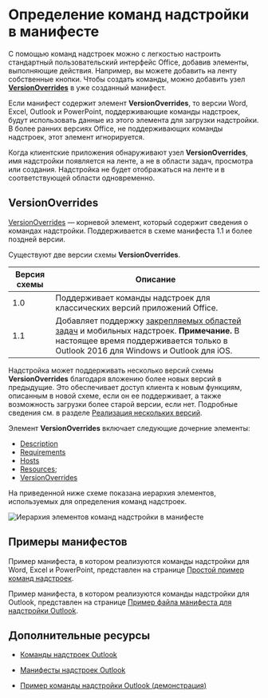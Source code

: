 # <a name="define-add-in-commands-in-your-manifest"></a>Определение команд надстройки в манифесте

С помощью команд надстроек можно с легкостью настроить стандартный пользовательский интерфейс Office, добавив элементы, выполняющие действия. Например, вы можете добавить на ленту собственные кнопки. Чтобы создать команды, можно добавить узел **[VersionOverrides](../../reference/manifest/versionoverrides.md)** в уже созданный манифест. 

Если манифест содержит элемент **VersionOverrides**, то версии Word, Excel, Outlook и PowerPoint, поддерживающие команды надстроек, будут использовать данные из этого элемента для загрузки надстройки. В более ранних версиях Office, не поддерживающих команды надстроек, этот элемент игнорируется.

Когда клиентские приложения обнаруживают узел **VersionOverrides**, имя надстройки появляется на ленте, а не в области задач, просмотра или создания. Надстройка не будет отображаться на ленте и в соответствующей области одновременно.
 
## <a name="versionoverrides"></a>VersionOverrides

[VersionOverrides](../../reference/manifest/versionoverrides.md) — корневой элемент, который содержит сведения о командах надстройки. Поддерживается в схеме манифеста 1.1 и более поздней версии.

Существуют две версии схемы **VersionOverrides**.

| Версия схемы | Описание |
|----------------|-------------|
| 1.0 | Поддерживает команды надстроек для классических версий приложений Office. | 
| 1.1 | Добавляет поддержку [закрепляемых областей задач](https://docs.microsoft.com/outlook/add-ins/pinnable-taskpane) и мобильных надстроек. **Примечание.** В настоящее время поддерживается только в Outlook 2016 для Windows и Outlook для iOS. |

Надстройка может поддерживать несколько версий схемы **VersionOverrides** благодаря вложению более новых версий в предыдущие. Это обеспечивает доступ клиента к новым функциям, описанным в новой схеме, если он ее поддерживает, а также возможность загрузки более старой версии, если нет. Подробные сведения см. в разделе [Реализация нескольких версий](../../reference/manifest/versionoverrides.md#implementing-multiple-versions).

Элемент **VersionOverrides** включает следующие дочерние элементы:

- [Description](../../reference/manifest/description.md)
- [Requirements](../../reference/manifest/requirements.md)
- [Hosts](../../reference/manifest/hosts.md)
- [Resources](../../reference/manifest/resources.md);
- [VersionOverrides](../../reference/manifest/versionoverrides.md)

На приведенной ниже схеме показана иерархия элементов, используемых для определения команд надстроек. 

![Иерархия элементов команд надстройки в манифесте](../../images/080da303-51c4-4882-b74a-7ba11517c0ad.png)

## <a name="sample-manifests"></a>Примеры манифестов

Пример манифеста, в котором реализуются команды надстройки для Word, Excel и PowerPoint, представлен на странице [Простой пример команд надстроек](https://github.com/OfficeDev/Office-Add-in-Commands-Samples/tree/master/Simple).

Пример манифеста, в котором реализуются команды надстройки для Outlook, представлен на странице [Пример файла манифеста для надстройки Outlook](https://github.com/OfficeDev/outlook-add-in-command-demo/blob/master/command-demo-manifest.xml).

## <a name="additional-resources"></a>Дополнительные ресурсы

- [Команды надстроек Outlook](https://docs.microsoft.com/outlook/add-ins/add-in-commands-for-outlook)
    
- [Манифесты надстроек Outlook](https://docs.microsoft.com/outlook/add-ins/manifests)
    
- [Пример команды надстройки Outlook (демонстрация)](https://github.com/OfficeDev/outlook-add-in-command-demo)
